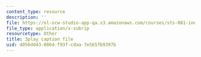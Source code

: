 ```yaml
---
content_type: resource
description: ''
file: https://ol-ocw-studio-app-qa.s3.amazonaws.com/courses/sts-081-innovation-systems-for-science-technology-energy-manufacturing-and-health-spring-2017/4056dd430864f93fcdaa7e565fb9397b_UFu_shvdwlE.srt
file_type: application/x-subrip
resourcetype: Other
title: 3play caption file
uid: 4056dd43-0864-f93f-cdaa-7e565fb9397b
---
```

